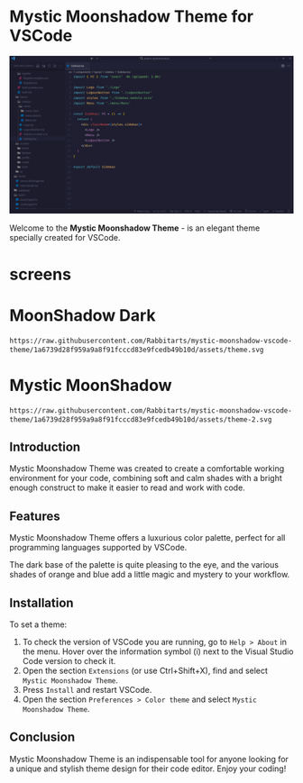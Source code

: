 # Mystic Moonshadow Theme for VSCode

![Mystic Moonshadow Theme](https://github.com/Rabbitarts/mystic-moonshadow-vscode-theme/blob/main/assets/tsx.png?raw=true)

Welcome to the **Mystic Moonshadow Theme** - is an elegant theme specially created for VSCode.

# screens

# MoonShadow Dark

	https://raw.githubusercontent.com/Rabbitarts/mystic-moonshadow-vscode-theme/1a6739d28f959a9a8f91fcccd83e9fcedb49b10d/assets/theme.svg

# Mystic MoonShadow

	https://raw.githubusercontent.com/Rabbitarts/mystic-moonshadow-vscode-theme/1a6739d28f959a9a8f91fcccd83e9fcedb49b10d/assets/theme-2.svg

## Introduction

Mystic Moonshadow Theme was created to create a comfortable working environment for your code, combining soft and calm shades with a bright enough construct to make it easier to read and work with code.

## Features

Mystic Moonshadow Theme offers a luxurious color palette, perfect for all programming languages supported by VSCode.

The dark base of the palette is quite pleasing to the eye, and the various shades of orange and blue add a little magic and mystery to your workflow.

## Installation

To set a theme:

1. To check the version of VSCode you are running, go to `Help > About` in the menu. Hover over the information symbol (i) next to the Visual Studio Code version to check it.
2. Open the section `Extensions` (or use Ctrl+Shift+X), find and select `Mystic Moonshadow Theme`.
3. Press `Install` and restart VSCode.
4. Open the section `Preferences > Color theme` and select `Mystic Moonshadow Theme`.

## Conclusion

Mystic Moonshadow Theme is an indispensable tool for anyone looking for a unique and stylish theme design for their code editor. Enjoy your coding!
